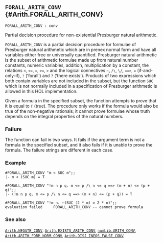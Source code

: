 ## `FORALL_ARITH_CONV` {#Arith.FORALL_ARITH_CONV}


```
FORALL_ARITH_CONV : conv
```



Partial decision procedure for non-existential Presburger natural arithmetic.


`FORALL_ARITH_CONV` is a partial decision procedure for formulae of Presburger
natural arithmetic which are in prenex normal form and have all variables
either free or universally quantified. Presburger natural arithmetic is the
subset of arithmetic formulae made up from natural number constants, numeric
variables, addition, multiplication by a constant, the relations `<`, `<=`,
`=`, `>=`, `>` and the logical connectives `~`, `/\`, `\/`, `==>`,
`=` (if-and-only-if), `!` (‘forall’) and `?` (‘there exists’). Products of two
expressions which both contain variables are not included in the subset, but
the function `SUC` which is not normally included in a specification of
Presburger arithmetic is allowed in this HOL implementation.

Given a formula in the specified subset, the function attempts to prove that
it is equal to `T` (true). The procedure only works if the formula would also
be true of the non-negative rationals; it cannot prove formulae whose truth
depends on the integral properties of the natural numbers.

### Failure

The function can fail in two ways. It fails if the argument term is not a
formula in the specified subset, and it also fails if it is unable to prove
the formula. The failure strings are different in each case.

### Example

    
    #FORALL_ARITH_CONV "m < SUC m";;
    |- m < (SUC m) = T
    
    #FORALL_ARITH_CONV "!m n p q. m <= p /\ n <= q ==> (m + n) <= (p + q)";;
    |- (!m n p q. m <= p /\ n <= q ==> (m + n) <= (p + q)) = T
    
    #FORALL_ARITH_CONV "!m n. ~(SUC (2 * m) = 2 * n)";;
    evaluation failed     FORALL_ARITH_CONV -- cannot prove formula
    

### See also

[`Arith.NEGATE_CONV`](#Arith.NEGATE_CONV), [`Arith.EXISTS_ARITH_CONV`](#Arith.EXISTS_ARITH_CONV), [`numLib.ARITH_CONV`](#numLib.ARITH_CONV), [`Arith.ARITH_FORM_NORM_CONV`](#Arith.ARITH_FORM_NORM_CONV), [`Arith.DISJ_INEQS_FALSE_CONV`](#Arith.DISJ_INEQS_FALSE_CONV)


